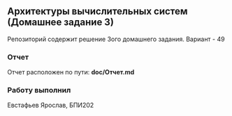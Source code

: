 ## Архитектуры вычислительных систем (Домашнее задание 3)

Репозиторий содержит решение 3ого домашнего задания. Вариант - 49

### Отчет

Отчет расположен по пути: **doc/Отчет.md**

### Работу выполнил

Евстафьев Ярослав, БПИ202
